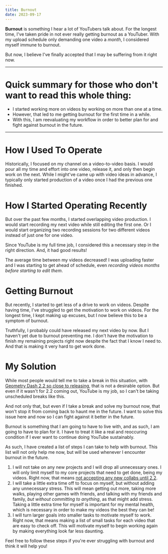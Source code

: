```yaml
---
title: Burnout
date: 2023-09-17
---
```


**Burnout** is something I hear a lot of YouTubers talk about. For the longest time, I've taken pride in not ever really getting burnout as a YouTuber. With my upload schedule only demanding one video a *month*, I considered myself immune to burnout.

But now, I believe I've finally accepted that I may be suffering from it right now.

---

# Quick summary for those who don't want to read this whole thing:

- I started working more on videos by working on more than one at a time.
- However, that led to me getting burnout for the first time in a while.
- With this, I am reevaluating my workflow in order to better plan for and fight against burnout in the future.

---

# How I Used To Operate

Historically, I focused on my channel on a video-to-video basis. I would pour all my time and effort into one video, release it, and only then begin work on the next. While I might've came up with video ideas in advance, I typically only started production of a video once I had the previous one finished.

# How I Started Operating Recently

But over the past few months, I started overlapping video production. I would start recording my next video while still editing the first one. Or I would start organizing two recording sessions for two different videos instead of just one for one video.

Since YouTube is my full time job, I considered this a necessary step in the right direction. And, it had good results!

The average time between my videos decreased! I was uploading faster and I was starting to get ahead of schedule, even *recording videos months before starting to edit them*.

# Getting Burnout

But recently, I started to get less of a drive to work on videos. Despite having time, I've struggled to get the motivation to work on videos. For the longest time, I kept making up excuses, but I now believe this to be a symptom of burnout.

Truthfully, I probably could have released my next video by now. But I haven't yet due to burnout preventing me. I don't have the motivation to finish my remaining projects right now despite the fact that I know I need to. And that is making it very hard to get work done.

# My Solution

While most people would tell me to take a break in this situation, with [Geometry Dash 2.2 so close to releasing](https://www.dashword.net/posts/final-geometry-dash-2-2-release-date-confirmed-by-robtop/), that is not a desirable option. But even if it wasn't for 2.2 coming out, YouTube is my job, so I can't be taking unscheduled breaks like this.

And not only that, but even if I take a break and solve my burnout now, that won't stop it from coming back to haunt me in the future. I want to solve this issue here and now so I can fight against it better in the future.

Burnout is something that I am going to have to live with, and as such, I am going to have to plan for it. I have to treat it like a real and reoccuring condition if I ever want to continue doing YouTube sustainably.

As such, I have created a list of steps I can take to help with burnout. This list will not only help me now, but will be used whenever I encounter burnout in the future.

1. I will not take on any new projects and I will drop all unnecessary ones. I will only limit myself to my core projects that need to get done, being my videos. Right now, that means [not accepting any new collabs until 2.2](/no-more-creator-collabs-until-2-2/).
2. I will take a little extra time off to focus on myself, but without adding any unnecessary stress. This will mean getting out more, taking more walks, playing other games with friends, and talking with my friends and family, *but without committing to anything*, as that might add stress. Taking a little extra time for myself is important for my mental health, which is necessary in order to make my videos the best they can be!
3. I will turn larger goals into smaller tasks to motivate myself to work. Right now, that means making a list of small tasks for each video that are easy to check off. This will motivate myself to begin working again by making everything look far less daunting.

Feel free to follow these steps if you're ever struggling with burnout and think it will help you!



<!-- And things aren't looking to get any better. With [Geometry Dash 2.2 so close to releasing](https://www.dashword.net/posts/final-geometry-dash-2-2-release-date-confirmed-by-robtop/), I've been overlapping the production for my final two 2.1 videos.

# Did Geometry Dash 2.2 Cause This?

Needless to say, I've been working a lot more lately than I ever thought I would, and this is *mostly because of Geometry Dash 2.2*. It's crazy to think about how such a long-awaited update is causing me this much stress.

Obviously, this isn't RobTop or anyone else's fault. But still, I feel if we were given a **release day** instead of a **release month**, I would be able to plan much better. Even if RobTop [just agreed to give us a fair warning instead of shadow-dropping the update](https://twitter.com/MoldyMacaroniX/status/1703263177440436575), that would be much needed assurance.

That being said, Geometry Dash 2.2 is without a doubt **not** the sole cause of this burnout. I started overlapping video production months before the 2.2 release date reveal, and I believe now it is finally starting to take a toll on me.

# Moldy, Just Take A Break!

One thing that is very important to know is that **YouTube is my job**. If I don't do it, my revenue goes down, and that can hurt me financially. Not to mention that most other people who work in a traditional job, skipping work on account of "burnout" won't appeal to your boss.

But even if I take a break and solve my burnout now, that won't stop it from coming back to haunt me in the future. -->